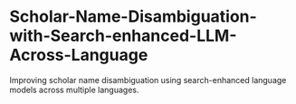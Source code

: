 # Scholar-Name-Disambiguation-with-Search-enhanced-LLM-Across-Language
Improving scholar name disambiguation using search-enhanced language models across multiple languages.
